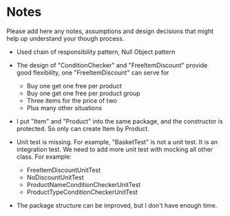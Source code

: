 # Notes

Please add here any notes, assumptions and design decisions that might help up understand your though process.


- Used chain of responsibility pattern, Null Object pattern
- The design of "ConditionChecker" and "FreeItemDiscount" provide good flexibility, one "FreeItemDiscount" can serve for
   - Buy one get one free per product
   - Buy one get one free per product group
   - Three items for the price of two
   - Plus many other situations
    
- I put "Item" and "Product" into the same package, and the constructor is protected. So only can create Item by Product.
- Unit test is missing. For example, "BasketTest" is not a unit test. It is an integration test. We need to add more unit test with mocking all other class. For example:
  - FreeItemDiscountUnitTest
  -  NoDiscountUnitTest
  -  ProductNameConditionCheckerUnitTest
  -  ProductTypeConditionCheckerUnitTest
 
- The package structure can be improved, but I don't have enough time.
